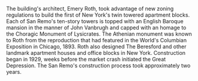 The building's architect, Emery Roth, took advantage of new zoning regulations to build the first of New York's twin towered apartment blocks. Each of San Remo's ten-story towers is topped with an English Baroque mansion in the manner of John Vanbrugh and capped with an homage to the Choragic Monument of Lysicrates. The Athenian monument was known to Roth from the reproduction that had featured in the World's Columbian Exposition in Chicago, 1893. Roth also designed The Beresford and other landmark apartment houses and office blocks in New York. Construction began in 1929, weeks before the market crash initiated the Great Depression. The San Remo's construction process took approximately two years.